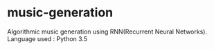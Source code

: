 # music-generation
Algorithmic music generation using RNN(Recurrent Neural Networks).
Language used : Python 3.5

